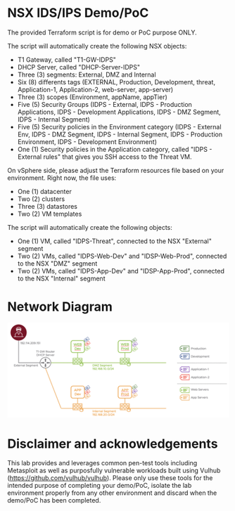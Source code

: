 # NSX IDS/IPS Demo/PoC

The provided Terraform script is for demo or PoC purpose ONLY.

The script will automatically create the following NSX objects:
- T1 Gateway, called "T1-GW-IDPS"
- DHCP Server, called "DHCP-Server-IDPS"
- Three (3) segments: External, DMZ and Internal
- Six (8) differents tags (EXTERNAL, Production, Development, threat, Application-1, Application-2, web-server, app-server)
- Three (3) scopes (Environment, appName, appTier)
- Five (5) Security Groups (IDPS - External, IDPS - Production Applications, IDPS - Development Applications, IDPS - DMZ Segment, IDPS - Internal Segment)
- Five (5) Security policies in the Environment category (IDPS - External Env, IDPS - DMZ Segment, IDPS - Internal Segment, IDPS - Production Environment, IDPS - Development Environment)
- One (1) Security policies in the Application category, called "IDPS - External rules" that gives you SSH access to the Threat VM.

On vSphere side, please adjust the Terraform resources file based on your environment.
Right now, the file uses:
- One (1) datacenter
- Two (2) clusters
- Three (3) datastores
- Two (2) VM templates

The script will automatically create the following objects:
- One (1) VM, called "IDPS-Threat", connected to the NSX "External" segment
- Two (2) VMs, called "IDPS-Web-Dev" and "IDSP-Web-Prod", connected to the NSX "DMZ" segment
- Two (2) VMs, called "IDPS-App-Dev" and "IDSP-App-Prod", connected to the NSX "Internal" segment

# Network Diagram
![Diagram](IDPS-demo.png)


# Disclaimer and acknowledgements

This lab provides and leverages common pen-test tools including Metasploit as well as purposfully vulnerable workloads built using Vulhub (https://github.com/vulhub/vulhub). Please only use these tools for the intended purpose of completing your demo/PoC, isolate the lab environment properly from any other environment and discard when the demo/PoC has been completed.
